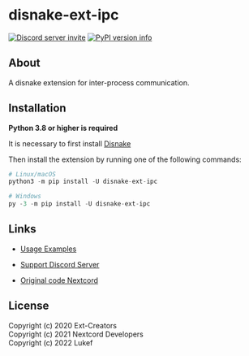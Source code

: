 # disnake-ext-ipc

[![Discord server invite](https://img.shields.io/discord/808030843078836254?color=blue&label=Discord)](https://discord.gg/disnake)
[![PyPI version info](https://img.shields.io/pypi/v/disnake-ext-ipc.svg)](https://pypi.python.org/pypi/disnake-ext-ipc)

## About

A disnake extension for inter-process communication.

## Installation

**Python 3.8 or higher is required**

It is necessary to first install [Disnake](https://github.com/DisnakeDev/disnake)

Then install the extension by running one of the following commands:

```py 
# Linux/macOS
python3 -m pip install -U disnake-ext-ipc

# Windows
py -3 -m pip install -U disnake-ext-ipc
```

## Links 

- [Usage Examples](https://github.com/LukeFokin/disnake-ext-ipc/tree/master/examples)
- [Support Discord Server](https://discord.gg/disnake)

- [Original code Nextcord](https://github.com/nextcord/nextcord-ext-ipc)

## License

Copyright (c) 2020 Ext-Creators  
Copyright (c) 2021 Nextcord Developers  
Copyright (c) 2022 Lukef  
